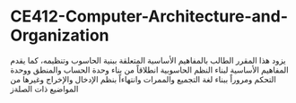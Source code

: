 # CE412-Computer-Architecture-and-Organization
يزود هذا المقرر الطالب بالمفاهيم الأساسية المتعلقة ببنية الحاسوب وتنظيمه، كما يقدم المفاهيم الأساسية لبناء النظم الحاسوبية انطلاقاً من بناء وحدة الحساب والمنطق ووحدة التحكم ومروراً ببناء لغة التجميع والممرات وانتهاءاً بنظم الإدخال والإخراج وغيرها من المواضيع ذات الصلةز
